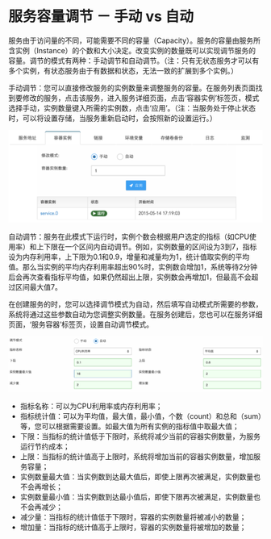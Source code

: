 # 服务容量调节 － 手动 vs 自动
服务由于访问量的不同，可能需要不同的容量（Capacity）。服务的容量由服务所含实例（Instance）的个数和大小决定。改变实例的数量既可以实现调节服务的容量。调节的模式有两种：手动调节和自动调节。（注：只有无状态服务才可以有多个实例，有状态服务由于有数据和状态，无法一致的扩展到多个实例。）

手动调节：您可以直接修改服务的实例数量来调整服务的容量。在服务列表页面找到要修改的服务，点击该服务，进入服务详细页面，点击‘容器实例’标签页，模式选择手动，实例数量键入所需的实例数，点击‘应用’。（注：当服务处于停止状态时，可以将设置存储，当服务重新启动时，会按照新的设置运行。）

![](../../images/feature/service/capacity-1.png)

自动调节：服务在此模式下运行时，实例个数会根据用户选定的指标（如CPU使用率）和上下限在一个区间内自动调节。例如，实例数量的区间设为3到7，指标设为内存利用率，上下限为0.1和0.9，增量和减量均为1，统计值取实例的平均值。那么当实例的平均内存利用率超出90%时，实例数会增加1，系统等待2分钟后会再次查看指标平均值，如果仍然超出上限，实例数会再增加1，但最高不会超过区间最大值7。

在创建服务的时，您可以选择调节模式为自动，然后填写自动模式所需要的参数，系统将通过这些参数自动为您调整实例数量。在服务创建后，您也可以在服务详细页面，‘服务容器’标签页，设置自动调节模式。

![](../../images/feature/service/capacity-2.png)

* 指标名称：可以为CPU利用率或内存利用率；
* 指标统计值：可以为平均值，最大值，最小值，个数（count）和总和（sum）等，您可以根据需要设置。如最大值为所有实例的指标值中取最大值；
* 下限：当指标的统计值低于下限时，系统将减少当前的容器实例数量，为服务运行节约成本；
* 上限：当指标的统计值高于上限时，系统将增加当前的容器实例数量，增加服务容量；
* 实例数量最大值：当实例数到达最大值后，即使上限再次被满足，实例数量也不会再增长；
* 实例数量最小值：当实例数到达最小值后，即使下限再次被满足，实例数量也不会再减少；
* 减少量：当指标的统计值低于下限时，容器的实例数量将被减小的数量；
* 增加量：当指标的统计值高于上限时，容器的实例数量将被增加的数量；
